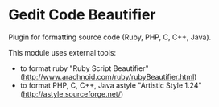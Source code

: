 Gedit Code Beautifier
===

Plugin for formatting source code (Ruby, PHP, C, C++, Java). 

This module uses external tools:
* to format ruby  "Ruby Script Beautifier" (http://www.arachnoid.com/ruby/rubyBeautifier.html)
* to format PHP, C, C++, Java astyle "Artistic Style 1.24" (http://astyle.sourceforge.net/)

